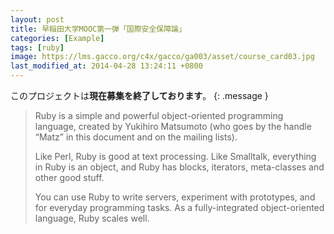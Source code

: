 ```yaml
---
layout: post
title: 早稲田大学MOOC第一弾「国際安全保障論」
categories: [Example]
tags: [ruby]
image: https://lms.gacco.org/c4x/gacco/ga003/asset/course_card03.jpg
last_modified_at: 2014-04-28 13:24:11 +0800
---
```


このプロジェクトは**現在募集を終了しております**。
{: .message }


> Ruby is a simple and powerful object-oriented programming language, created by Yukihiro Matsumoto (who goes by the handle “Matz” in this document and on the mailing lists).
>
> Like Perl, Ruby is good at text processing. Like Smalltalk, everything in Ruby is an object, and Ruby has blocks, iterators, meta-classes and other good stuff.
>
> You can use Ruby to write servers, experiment with prototypes, and for everyday programming tasks. As a fully-integrated object-oriented language, Ruby scales well.
